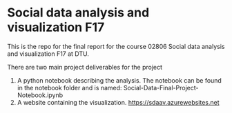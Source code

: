 # Social data analysis and visualization F17
This is the repo for the final report for the course 02806 Social data analysis and visualization F17 at DTU.

There are two main project deliverables for the project

1. A python notebook describing the analysis. The notebook can be found in the notebook folder and is named: Social-Data-Final-Project-Notebook.ipynb
2. A website containing the visualization. https://sdaav.azurewebsites.net
